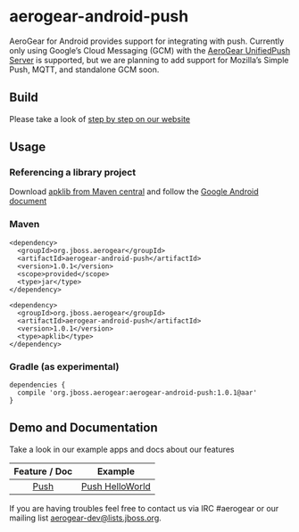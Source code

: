 aerogear-android-push
================

AeroGear for Android provides support for integrating with push. Currently only using Google’s Cloud Messaging (GCM) with the [AeroGear UnifiedPush Server](https://github.com/aerogear/aerogear-unifiedpush-server) is supported, but we are planning to add support for Mozilla’s Simple Push, MQTT, and standalone GCM soon.

## Build

Please take a look of [step by step on our website](http://aerogear.org/docs/guides/aerogear-android/how-to-build-aerogear-android/)

## Usage

### Referencing a library project

Download [apklib from Maven central](http://search.maven.org/#search%7Cga%7C1%7Caerogear-android) and follow the [Google Android document](http://developer.android.com/tools/projects/projects-eclipse.html#ReferencingLibraryProject)

### Maven

```
<dependency>
  <groupId>org.jboss.aerogear</groupId>
  <artifactId>aerogear-android-push</artifactId>
  <version>1.0.1</version>
  <scope>provided</scope>
  <type>jar</type>
</dependency>

<dependency>
  <groupId>org.jboss.aerogear</groupId>
  <artifactId>aerogear-android-push</artifactId>
  <version>1.0.1</version>
  <type>apklib</type>
</dependency>
```

### Gradle (as experimental)
```
dependencies {
  compile 'org.jboss.aerogear:aerogear-android-push:1.0.1@aar'
}
```

## Demo and Documentation

Take a look in our example apps and docs about our features

| Feature / Doc  |  Example |
|:--------------:|:--------:|
| [Push](https://github.com/jboss-mobile/unified-push-helloworld/tree/master/android) | [Push HelloWorld](https://github.com/jboss-mobile/unified-push-helloworld/tree/master/android) |


If you are having troubles feel free to contact us via IRC #aerogear or our mailing list aerogear-dev@lists.jboss.org.
